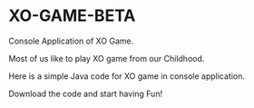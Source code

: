 # XO-GAME-BETA
Console Application of XO Game.

Most of us like to play XO game from our Childhood. 

Here is a simple Java code for XO game in console application. 

Download the code and start having Fun!

